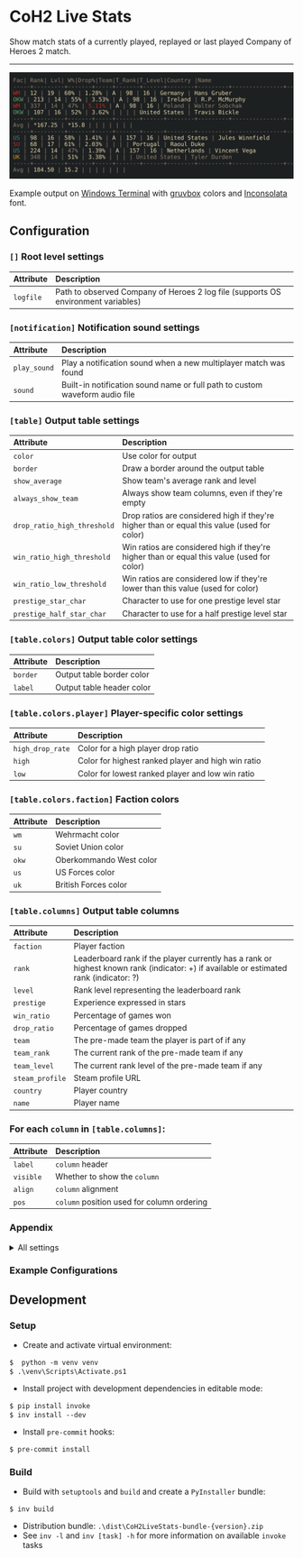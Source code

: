 # CoH2 Live Stats

Show match stats of a currently played, replayed or last played Company of Heroes 2 match.

---

![Example output](src/coh2_live_stats/res/example_output.svg)

Example output on [Windows Terminal](https://github.com/microsoft/terminal)
with [gruvbox](https://github.com/morhetz/gruvbox) colors
and [Inconsolata](https://github.com/googlefonts/Inconsolata) font.

## Configuration


[//]: # (<mark_settings>)

### `[]` Root level settings
| Attribute | Description                                                                       |
|:----------|:----------------------------------------------------------------------------------|
| `logfile` | Path to observed Company of Heroes 2 log file (supports OS environment variables) |

### `[notification]` Notification sound settings
| Attribute    | Description                                                                 |
|:-------------|:----------------------------------------------------------------------------|
| `play_sound` | Play a notification sound when a new multiplayer match was found            |
| `sound`      | Built-in notification sound name or full path to custom waveform audio file |

### `[table]` Output table settings
| Attribute                   | Description                                                                                 |
|:----------------------------|:--------------------------------------------------------------------------------------------|
| `color`                     | Use color for output                                                                        |
| `border`                    | Draw a border around the output table                                                       |
| `show_average`              | Show team's average rank and level                                                          |
| `always_show_team`          | Always show team columns, even if they're empty                                             |
| `drop_ratio_high_threshold` | Drop ratios are considered high if they're higher than or equal this value (used for color) |
| `win_ratio_high_threshold`  | Win ratios are considered high if they're higher than or equal this value (used for color)  |
| `win_ratio_low_threshold`   | Win ratios are considered low if they're lower than this value (used for color)             |
| `prestige_star_char`        | Character to use for one prestige level star                                                |
| `prestige_half_star_char`   | Character to use for a half prestige level star                                             |

### `[table.colors]` Output table color settings
| Attribute | Description               |
|:----------|:--------------------------|
| `border`  | Output table border color |
| `label`   | Output table header color |

### `[table.colors.player]` Player-specific color settings
| Attribute        | Description                                        |
|:-----------------|:---------------------------------------------------|
| `high_drop_rate` | Color for a high player drop ratio                 |
| `high`           | Color for highest ranked player and high win ratio |
| `low`            | Color for lowest ranked player and low win ratio   |

### `[table.colors.faction]` Faction colors
| Attribute | Description             |
|:----------|:------------------------|
| `wm`      | Wehrmacht color         |
| `su`      | Soviet Union color      |
| `okw`     | Oberkommando West color |
| `us`      | US Forces color         |
| `uk`      | British Forces color    |

### `[table.columns]` Output table columns
| Attribute       | Description                                                                                                                            |
|:----------------|:---------------------------------------------------------------------------------------------------------------------------------------|
| `faction`       | Player faction                                                                                                                         |
| `rank`          | Leaderboard rank if the player currently has a rank or highest known rank (indicator: +) if available or estimated rank (indicator: ?) |
| `level`         | Rank level representing the leaderboard rank                                                                                           |
| `prestige`      | Experience expressed in stars                                                                                                          |
| `win_ratio`     | Percentage of games won                                                                                                                |
| `drop_ratio`    | Percentage of games dropped                                                                                                            |
| `team`          | The pre-made team the player is part of if any                                                                                         |
| `team_rank`     | The current rank of the pre-made team if any                                                                                           |
| `team_level`    | The current rank level of the pre-made team if any                                                                                     |
| `steam_profile` | Steam profile URL                                                                                                                      |
| `country`       | Player country                                                                                                                         |
| `name`          | Player name                                                                                                                            |

### For each `column` in `[table.columns]`:
| Attribute | Description                                |
|:----------|:-------------------------------------------|
| `label`   | `column` header                            |
| `visible` | Whether to show the `column`               |
| `align`   | `column` alignment                         |
| `pos`     | `column` position used for column ordering |

### Appendix
<details>
<summary>All settings</summary>

| Attribute                             | Description                                                                                                                            |
|:--------------------------------------|:---------------------------------------------------------------------------------------------------------------------------------------|
| `logfile`                             | Path to observed Company of Heroes 2 log file (supports OS environment variables)                                                      |
| `[notification]`                      | Notification sound settings                                                                                                            |
| `notification.play_sound`             | Play a notification sound when a new multiplayer match was found                                                                       |
| `notification.sound`                  | Built-in notification sound name or full path to custom waveform audio file                                                            |
| `[table]`                             | Output table settings                                                                                                                  |
| `table.color`                         | Use color for output                                                                                                                   |
| `table.border`                        | Draw a border around the output table                                                                                                  |
| `table.show_average`                  | Show team's average rank and level                                                                                                     |
| `table.always_show_team`              | Always show team columns, even if they're empty                                                                                        |
| `table.drop_ratio_high_threshold`     | Drop ratios are considered high if they're higher than or equal this value (used for color)                                            |
| `table.win_ratio_high_threshold`      | Win ratios are considered high if they're higher than or equal this value (used for color)                                             |
| `table.win_ratio_low_threshold`       | Win ratios are considered low if they're lower than this value (used for color)                                                        |
| `table.prestige_star_char`            | Character to use for one prestige level star                                                                                           |
| `table.prestige_half_star_char`       | Character to use for a half prestige level star                                                                                        |
| `[table.colors]`                      | Output table color settings                                                                                                            |
| `table.colors.border`                 | Output table border color                                                                                                              |
| `table.colors.label`                  | Output table header color                                                                                                              |
| `[table.colors.player]`               | Player-specific color settings                                                                                                         |
| `table.colors.player.high_drop_rate`  | Color for a high player drop ratio                                                                                                     |
| `table.colors.player.high`            | Color for highest ranked player and high win ratio                                                                                     |
| `table.colors.player.low`             | Color for lowest ranked player and low win ratio                                                                                       |
| `[table.colors.faction]`              | Faction colors                                                                                                                         |
| `table.colors.faction.wm`             | Wehrmacht color                                                                                                                        |
| `table.colors.faction.su`             | Soviet Union color                                                                                                                     |
| `table.colors.faction.okw`            | Oberkommando West color                                                                                                                |
| `table.colors.faction.us`             | US Forces color                                                                                                                        |
| `table.colors.faction.uk`             | British Forces color                                                                                                                   |
| `[table.columns]`                     | Output table columns                                                                                                                   |
| `[table.columns.faction]`             | Player faction                                                                                                                         |
| `table.columns.faction.label`         | `faction` header                                                                                                                       |
| `table.columns.faction.visible`       | Whether to show the `faction`                                                                                                          |
| `table.columns.faction.align`         | `faction` alignment                                                                                                                    |
| `table.columns.faction.pos`           | `faction` position used for column ordering                                                                                            |
| `[table.columns.rank]`                | Leaderboard rank if the player currently has a rank or highest known rank (indicator: +) if available or estimated rank (indicator: ?) |
| `table.columns.rank.label`            | `rank` header                                                                                                                          |
| `table.columns.rank.visible`          | Whether to show the `rank`                                                                                                             |
| `table.columns.rank.align`            | `rank` alignment                                                                                                                       |
| `table.columns.rank.pos`              | `rank` position used for column ordering                                                                                               |
| `[table.columns.level]`               | Rank level representing the leaderboard rank                                                                                           |
| `table.columns.level.label`           | `level` header                                                                                                                         |
| `table.columns.level.visible`         | Whether to show the `level`                                                                                                            |
| `table.columns.level.align`           | `level` alignment                                                                                                                      |
| `table.columns.level.pos`             | `level` position used for column ordering                                                                                              |
| `[table.columns.prestige]`            | Experience expressed in stars                                                                                                          |
| `table.columns.prestige.label`        | `prestige` header                                                                                                                      |
| `table.columns.prestige.visible`      | Whether to show the `prestige`                                                                                                         |
| `table.columns.prestige.align`        | `prestige` alignment                                                                                                                   |
| `table.columns.prestige.pos`          | `prestige` position used for column ordering                                                                                           |
| `[table.columns.win_ratio]`           | Percentage of games won                                                                                                                |
| `table.columns.win_ratio.label`       | `win_ratio` header                                                                                                                     |
| `table.columns.win_ratio.visible`     | Whether to show the `win_ratio`                                                                                                        |
| `table.columns.win_ratio.align`       | `win_ratio` alignment                                                                                                                  |
| `table.columns.win_ratio.pos`         | `win_ratio` position used for column ordering                                                                                          |
| `[table.columns.drop_ratio]`          | Percentage of games dropped                                                                                                            |
| `table.columns.drop_ratio.label`      | `drop_ratio` header                                                                                                                    |
| `table.columns.drop_ratio.visible`    | Whether to show the `drop_ratio`                                                                                                       |
| `table.columns.drop_ratio.align`      | `drop_ratio` alignment                                                                                                                 |
| `table.columns.drop_ratio.pos`        | `drop_ratio` position used for column ordering                                                                                         |
| `[table.columns.team]`                | The pre-made team the player is part of if any                                                                                         |
| `table.columns.team.label`            | `team` header                                                                                                                          |
| `table.columns.team.visible`          | Whether to show the `team`                                                                                                             |
| `table.columns.team.align`            | `team` alignment                                                                                                                       |
| `table.columns.team.pos`              | `team` position used for column ordering                                                                                               |
| `[table.columns.team_rank]`           | The current rank of the pre-made team if any                                                                                           |
| `table.columns.team_rank.label`       | `team_rank` header                                                                                                                     |
| `table.columns.team_rank.visible`     | Whether to show the `team_rank`                                                                                                        |
| `table.columns.team_rank.align`       | `team_rank` alignment                                                                                                                  |
| `table.columns.team_rank.pos`         | `team_rank` position used for column ordering                                                                                          |
| `[table.columns.team_level]`          | The current rank level of the pre-made team if any                                                                                     |
| `table.columns.team_level.label`      | `team_level` header                                                                                                                    |
| `table.columns.team_level.visible`    | Whether to show the `team_level`                                                                                                       |
| `table.columns.team_level.align`      | `team_level` alignment                                                                                                                 |
| `table.columns.team_level.pos`        | `team_level` position used for column ordering                                                                                         |
| `[table.columns.steam_profile]`       | Steam profile URL                                                                                                                      |
| `table.columns.steam_profile.label`   | `steam_profile` header                                                                                                                 |
| `table.columns.steam_profile.visible` | Whether to show the `steam_profile`                                                                                                    |
| `table.columns.steam_profile.align`   | `steam_profile` alignment                                                                                                              |
| `table.columns.steam_profile.pos`     | `steam_profile` position used for column ordering                                                                                      |
| `[table.columns.country]`             | Player country                                                                                                                         |
| `table.columns.country.label`         | `country` header                                                                                                                       |
| `table.columns.country.visible`       | Whether to show the `country`                                                                                                          |
| `table.columns.country.align`         | `country` alignment                                                                                                                    |
| `table.columns.country.pos`           | `country` position used for column ordering                                                                                            |
| `[table.columns.name]`                | Player name                                                                                                                            |
| `table.columns.name.label`            | `name` header                                                                                                                          |
| `table.columns.name.visible`          | Whether to show the `name`                                                                                                             |
| `table.columns.name.align`            | `name` alignment                                                                                                                       |
| `table.columns.name.pos`              | `name` position used for column ordering                                                                                               |

</details>

[//]: # (</mark_settings>)

### Example Configurations

[//]: # (<mark_examples>)



[//]: # (</mark_examples>)

## Development

### Setup

* Create and activate virtual environment:
```console
$  python -m venv venv
$ .\venv\Scripts\Activate.ps1
```

* Install project with development dependencies in editable mode:
```console
$ pip install invoke
$ inv install --dev
```

* Install `pre-commit` hooks:
```console
$ pre-commit install
```

### Build

* Build with `setuptools` and `build` and create a `PyInstaller` bundle:
```console
$ inv build
```
* Distribution bundle: `.\dist\CoH2LiveStats-bundle-{version}.zip`
* See `inv -l` and `inv [task] -h` for more information on available `invoke` tasks
